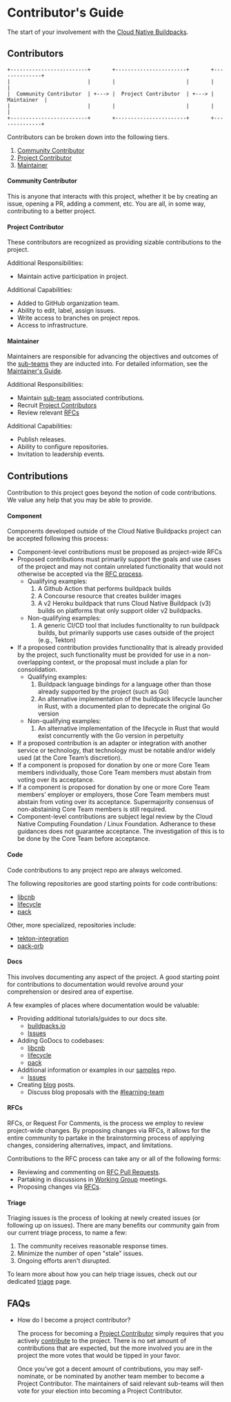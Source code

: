 # Contributor's Guide

The start of your involvement with the [Cloud Native Buildpacks](https://buildpacks.io/).

## Contributors

```text
+-------------------------+       +-----------------------+       +--------------+
|                         |       |                       |       |              |
|  Community Contributor  | +---> |  Project Contributor  | +---> |  Maintainer  |
|                         |       |                       |       |              |
+-------------------------+       +-----------------------+       +--------------+
```

Contributors can be broken down into the following tiers.

1. [Community Contributor](#community-contributor)
2. [Project Contributor](#project-contributor)
3. [Maintainer](#maintainer)

#### Community Contributor

This is anyone that interacts with this project, whether it be by creating an issue, opening a PR, adding a comment, etc. You are all, in some way,
contributing to a better project.

#### Project Contributor

These contributors are recognized as providing sizable contributions to the project.

Additional Responsibilities:
* Maintain active participation in project.

Additional Capabilities:
* Added to GitHub organization team.
* Ability to edit, label, assign issues.
* Write access to branches on project repos.
* Access to infrastructure.

#### Maintainer

Maintainers are responsible for advancing the objectives and outcomes of the [sub-teams][sub-teams] they are inducted into. For detailed information, see the [Maintainer's Guide](maintainer_guide.md).

Additional Responsibilities:
* Maintain [sub-team][sub-teams] associated contributions.
* Recruit [Project Contributors](#project-contributor)
* Review relevant [RFCs][rfcs]

Additional Capabilities:
* Publish releases.
* Ability to configure repositories.
* Invitation to leadership events.

## Contributions

Contribution to this project goes beyond the notion of code contributions. We value any help that you may be able to provide.

#### Component

Components developed outside of the Cloud Native Buildpacks project can be accepted following this process:

- Component-level contributions must be proposed as project-wide RFCs
- Proposed contributions must primarily support the goals and use cases of the project and may not contain unrelated functionality that would not otherwise be accepted via the [RFC process](https://github.com/buildpacks/rfcs).
  - Qualifying examples:
    1. A Github Action that performs buildpack builds
    1. A Concourse resource that creates builder images
    1. A v2 Heroku buildpack that runs Cloud Native Buildpack (v3) builds on platforms that only support older v2 buildpacks.
  - Non-qualifying examples:
    1. A generic CI/CD tool that includes functionality to run buildpack builds, but primarily supports use cases outside of the project (e.g., Tekton)
- If a proposed contribution provides functionality that is already provided by the project, such functionality must be provided for use in a non-overlapping context, or the proposal must include a plan for consolidation.
  - Qualifying examples:
    1. Buildpack language bindings for a language other than those already supported by the project (such as Go)
    1. An alternative implementation of the buildpack lifecycle launcher in Rust, with a documented plan to deprecate the original Go version
  - Non-qualifying examples:
    1. An alternative implementation of the lifecycle in Rust that would exist concurrently with the Go version in perpetuity
- If a proposed contribution is an adapter or integration with another service or technology, that technology must be notable and/or widely used (at the Core Team’s discretion).
- If a component is proposed for donation by one or more Core Team members individually, those Core Team members must abstain from voting over its acceptance.
- If a component is proposed for donation by one or more Core Team members’ employer or employers, those Core Team members must abstain from voting over its acceptance. Supermajority consensus of non-abstaining Core Team members is still required.
- Component-level contributions are subject legal review by the Cloud Native Computing Foundation / Linux Foundation. Adherance to these guidances does not guarantee acceptance. The investigation of this is to be done by the Core Team before acceptance.

#### Code

Code contributions to any project repo are always welcomed.

The following repositories  are good starting points for code contributions:

* [libcnb][libcnb-gfi]
* [lifecycle][lifecycle-gfi]
* [pack][pack-gfi]

Other, more specialized, repositories include:
* [tekton-integration][tekton-integration]
* [pack-orb][pack-orb]

#### Docs

This involves documenting any aspect of the project. A good starting point for contributions to documentation would revolve around your comprehension or desired area of expertise.

A few examples of places where documentation would be valuable:

* Providing additional tutorials/guides to our docs site.
    * [buildpacks.io][buildpacks.io]
    * [Issues][docs-issues]
* Adding GoDocs to codebases:
    * [libcnb][libcnb]
    * [lifecycle][lifecycle]
    * [pack][pack]
* Additional information or examples in our [samples][samples] repo.
    * [Issues][samples-issues]
* Creating [blog][blog] posts.
    * Discuss blog proposals with the [#learning-team][learning-team-slack]

#### RFCs

RFCs, or Request For Comments, is the process we employ to review project-wide changes. By proposing changes via RFCs, it allows for the entire community to partake in the brainstorming process of applying changes, considering alternatives, impact, and limitations.

Contributions to the RFC process can take any or all of the following forms:

* Reviewing and commenting on [RFC Pull Requests][rfcs-prs].
* Partaking in discussions in [Working Group][working-group] meetings.
* Proposing changes via [RFCs][rfcs].

#### Triage

Triaging issues is the process of looking at newly created issues (or following up on issues). There are many benefits our community gain from our current triage process, to name a few:

1. The community receives reasonable response times.
2. Minimize the number of open "stale" issues.
3. Ongoing efforts aren't disrupted.

To learn more about how you can help triage issues, check out our dedicated [triage][triage] page.

## FAQs

- How do I become a project contributor?

    The process for becoming a [Project Contributor](#project-contributor) simply requires that you actively [contribute](#contributions) to the project. There is no set amount of contributions that are expected, but the more involved you are in the project the more votes that would be tipped in your favor.

    Once you've got a decent amount of contributions, you may self-nominate, or be nominated by another team member to become a Project Contributor. The maintainers of said relevant sub-teams will then vote for your election into becoming a Project Contributor.

<!-- links -->
[blog]: https://medium.com/buildpacks
[buildpacks.io]: https://buildpacks.io/
[docs-issues]: https://github.com/buildpacks/docs/issues
[learning-team-slack]: https://buildpacks.slack.com/archives/CST4A3ECV
[libcnb]: https://github.com/buildpacks/libcnb
[libcnb-gfi]: https://github.com/buildpacks/libcnb/issues?q=is%3Aissue+is%3Aopen+label%3A%22good+first+issue%22
[lifecycle]: https://github.com/buildpacks/lifecycle
[lifecycle-gfi]: https://github.com/buildpacks/lifecycle/issues?q=is%3Aissue+is%3Aopen+label%3A%22good+first+issue%22
[rfcs]: https://github.com/buildpacks/rfcs
[rfcs-prs]: https://github.com/buildpacks/rfcs/pulls
[pack]: https://github.com/buildpacks/pack
[pack-gfi]: https://github.com/buildpacks/pack/issues?q=is%3Aissue+is%3Aopen+label%3A%22good+first+issue%22
[pack-orb]: https://github.com/buildpacks/pack-orb/issues
[samples]: https://github.com/buildpacks/samples
[samples-issues]: https://github.com/buildpacks/samples/issues
[sub-teams]: https://github.com/buildpacks/community/blob/contributors-guide/GOVERNANCE.md#sub-teams
[tekton-integration]: https://github.com/buildpacks/tekton-integration
[triage]: triage.md
[working-group]: ../README.md#working-group
